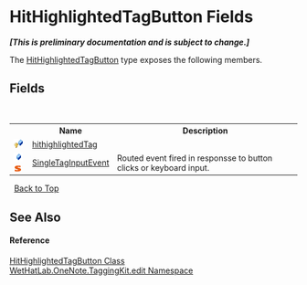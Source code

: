 # HitHighlightedTagButton Fields
 _**\[This is preliminary documentation and is subject to change.\]**_

The <a href="e0797c9e-c150-c273-e1aa-98d5d25e1ee1.md">HitHighlightedTagButton</a> type exposes the following members.


## Fields
&nbsp;<table><tr><th></th><th>Name</th><th>Description</th></tr><tr><td>![Protected field](media/protfield.gif "Protected field")</td><td><a href="ff1ada37-88c7-264b-2609-f69863011d2e.md">hithighlightedTag</a></td><td /></tr><tr><td>![Public field](media/pubfield.gif "Public field")![Static member](media/static.gif "Static member")</td><td><a href="d7e0dae4-b08e-d691-a4ee-f5d500e31595.md">SingleTagInputEvent</a></td><td>
Routed event fired in responsse to button clicks or keyboard input.</td></tr></table>&nbsp;
<a href="#hithighlightedtagbutton-fields">Back to Top</a>

## See Also


#### Reference
<a href="e0797c9e-c150-c273-e1aa-98d5d25e1ee1.md">HitHighlightedTagButton Class</a><br /><a href="60ca3730-00cd-fce3-4009-523f3952fd9e.md">WetHatLab.OneNote.TaggingKit.edit Namespace</a><br />
